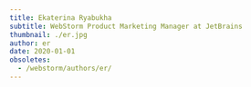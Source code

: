 ```yaml
---
title: Ekaterina Ryabukha
subtitle: WebStorm Product Marketing Manager at JetBrains
thumbnail: ./er.jpg
author: er
date: 2020-01-01
obsoletes:
  - /webstorm/authors/er/
---
```

